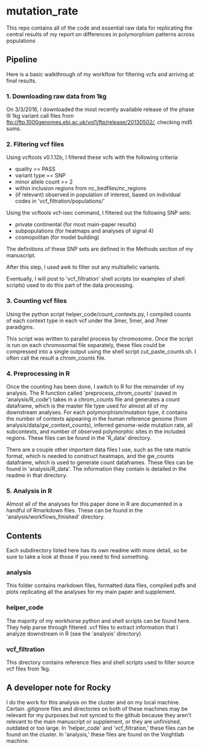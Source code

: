 # mutation_rate

This repo contains all of the code and essential raw data
for replicating the central results of my report on differences
in polymorphism patterns across populations

## Pipeline

Here is a basic walkthrough of my workflow for filtering vcfs and arriving at
final results.

### 1. Downloading raw data from 1kg

On 3/3/2016, I downloaded the most recently available release of the phase III 1kg variant call files from ftp://ftp.1000genomes.ebi.ac.uk/vol1/ftp/release/20130502/, checking md5 sums.

### 2. Filtering vcf files

Using vcftools v0.1.12b, I filtered these vcfs with the following criteria:
- quality == PASS
- variant type == SNP
- minor allele count >= 2
- within inclusion regions from nc_bedfiles/nc_regions
- (if relevant) observed in population of interest, based on individual codes in
	'vcf_filtration/populations/'

Using the vcftools vcf-isec command, I filtered out the following SNP sets:
- private continental (for most main-paper results)
- subpopulations (for heatmaps and analyses of signal 4)
- cosmopolitan (for model building)

The definitions of these SNP sets are defined in the Methods section of my manuscript.

After this step, I used awk to filter out any multiallelic variants.

Eventually, I will post to 'vcf_filtration' shell scripts (or examples of shell scripts) used to do this part of the data processing.

### 3. Counting vcf files

Using the python script helper_code/count_contexts.py, I compiled counts of each context type in each vcf under the 3mer, 5mer, and 7mer paradigms.

This script was written to parallel process by chromosome.  Once the script is run on each chromosomal file separately, these files could be compressed into a single output using the shell script cut_paste_counts.sh.  I often call the result a chrom_counts file.

### 4. Preprocessing in R

Once the counting has been done, I switch to R for the remainder of my analysis. The R function called 'preprocess_chrom_counts' (saved in 'analysis/R_code') takes in a chrom_counts file and generates a count dataframe, which is the master file type used for almost all of my downstream analyses. For each polymorphism/mutation type, it contains the number of contexts appearing in the human reference genome (from analysis/data/gw_context_counts), inferred genome-wide mutation rate, all subcontexts, and number of observed polymorphic sites in the included regions.  These files can be found in the 'R_data' directory.

There are a couple other important data files I use, such as the rate matrix format, which is needed to construct heatmaps, and the gw_counts dataframe, which is used to generate count dataframes.  These files can be found in 'analysis/R_data'.  The information they contain is detailed in the readme in that directory.

### 5. Analysis in R

Almost all of the analyses for this paper done in R are documented in a handful of Rmarkdown files.  These can be found in the 'analysis/workflows_finished' directory.

## Contents

Each subdirectory listed here has its own readme with more detail, so be sure to take a look at those if you need to find something.

### analysis

This folder contains markdown files, formatted data files, compiled pdfs and plots replicating all the analyses for my main paper and supplement.

### helper_code

The majority of my workhorse python and shell scripts can be found here. They help parse through filtered .vcf files to extract information that I analyze downstream in R (see the 'analysis' directory)

### vcf_filtration

This directory contains reference files and shell scripts used to filter source vcf files from 1kg.

## A developer note for Rocky

I do the work for this analysis on the cluster and on my local machine.  Certain .gitignore files and directories on both of these machines may be relevant for my purposes but not synced to the github because they aren't relevant to the main manuscript or supplement, or they are unfinished, outdated or too large.  In 'helper_code' and 'vcf_filtration,' these files can be found on the cluster.  In 'analysis,' these files are found on the Voightlab machine.
